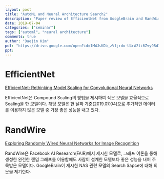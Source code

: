 ```yaml
---
layout: post
title: "AutoML and Neural Architecture Search2"
description: "Paper review of EfficientNet from GoogleBrain and RandWire from Facebook AI Research (FAIR)"
date: 2019-07-04
categories: ["seminar"]
tags: ["automl", "neural architecture"]
comments: true
author: "Daejin Kim"
pdf: "https://drive.google.com/open?id=1MWJsKDb_zVfjrdo-U4rAZti6Zvy9Bd1S"
ppt:
---
```


<!-- <iframe src="https://www.slideshare.net/DaeJinKim22/slideshelf" width="760px" height="570px" frameborder="0" marginwidth="0" marginheight="0" scrolling="no" style="border:none;" allowfullscreen webkitallowfullscreen mozallowfullscreen></iframe> -->

# EfficientNet

[EfficientNet: Rethinking Model Scaling for Convolutional Neural Networks](https://arxiv.org/abs/1905.11946)

EfficientNet은 Compound Scaling의 방법을 제시하여 작은 모델을 효율적으로 Scaling을 한 모델이다. 해당 모델은 현 날짜 기준(2019.07.04)으로 추가적인 데이터를 이용하지 않은 모델 중 가장 좋은 성능을 내고 있다.

# RandWire

[Exploring Randomly Wired Neural Networks for Image Recognition](https://arxiv.org/abs/1904.01569)

RandWire은 Facebook AI Research(FAIR)에서 제시한 모델로, 그래프 이론을 통해 생성한 완전한 랜덤 그래프를 이용함에도 사람이 설계한 모델보다 좋은 성능을 내어 주목받은 모델이다. GoogleBrain이 제시한 NAS 관련 모델의 Search Sapce에 대해 의문을 제기한다.